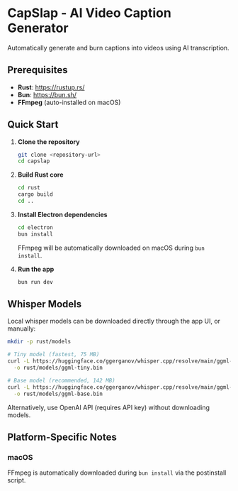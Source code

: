 # CapSlap - AI Video Caption Generator

Automatically generate and burn captions into videos using AI transcription.

## Prerequisites

- **Rust**: https://rustup.rs/
- **Bun**: https://bun.sh/
- **FFmpeg** (auto-installed on macOS)

## Quick Start

1. **Clone the repository**

   ```bash
   git clone <repository-url>
   cd capslap
   ```

2. **Build Rust core**

   ```bash
   cd rust
   cargo build
   cd ..
   ```

3. **Install Electron dependencies**

   ```bash
   cd electron
   bun install
   ```

   FFmpeg will be automatically downloaded on macOS during `bun install`.

4. **Run the app**

   ```bash
   bun run dev
   ```

## Whisper Models

Local whisper models can be downloaded directly through the app UI, or manually:

```bash
mkdir -p rust/models

# Tiny model (fastest, 75 MB)
curl -L https://huggingface.co/ggerganov/whisper.cpp/resolve/main/ggml-tiny.bin \
  -o rust/models/ggml-tiny.bin

# Base model (recommended, 142 MB)
curl -L https://huggingface.co/ggerganov/whisper.cpp/resolve/main/ggml-base.bin \
  -o rust/models/ggml-base.bin
```

Alternatively, use OpenAI API (requires API key) without downloading models.

## Platform-Specific Notes

### macOS

FFmpeg is automatically downloaded during `bun install` via the postinstall script.
